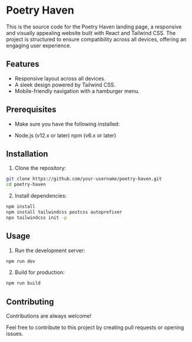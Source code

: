 
# Poetry Haven

This is the source code for the Poetry Haven landing page, a responsive and visually appealing website built with React and Tailwind CSS. The project is structured to ensure compatibility across all devices, offering an engaging user experience.


## Features

- Responsive layout across all devices.
- A sleek design powered by Tailwind CSS.
- Mobile-friendly navigation with a hamburger menu.


## Prerequisites
- Make sure you have the following installed:

- Node.js (v12.x or later)
npm (v6.x or later)
## Installation

1. Clone the repository:

```bash
git clone https://github.com/your-username/poetry-haven.git
cd poetry-haven

```
2. Install dependencies:
```bash
npm install
npm install tailwindcss postcss autoprefixer
npx tailwindcss init -p

```
    
## Usage

1. Run the development server:
```bash
npm run dev
```
2. Build for production:
```bash
npm run build
```


## Contributing

Contributions are always welcome!

Feel free to contribute to this project by creating pull requests or opening issues.


